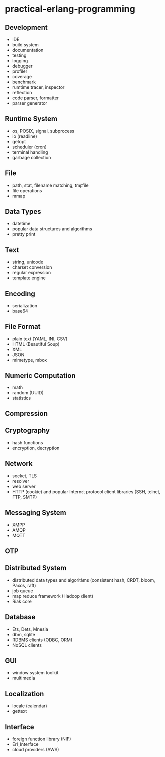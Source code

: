 # practical-erlang-programming

## Development

* IDE
* build system
* documentation
* testing
* logging
* debugger
* profiler
* coverage
* benchmark
* rumtime tracer, inspector
* reflection
* code parser, formatter
* parser generator

## Runtime System

* os, POSIX, signal, subprocess
* io (readline)
* getopt
* scheduler (cron)
* terminal handling
* garbage collection

## File

* path, stat, filename matching, tmpfile
* file operations
* mmap

## Data Types

* datetime
* popular data structures and algorithms
* pretty print

## Text

* string, unicode
* charset conversion
* regular expression
* template engine

## Encoding

* serialization
* base64

## File Format

* plain text (YAML, INI, CSV)
* HTML (Beautiful Soup)
* XML
* JSON
* mimetype, mbox

## Numeric Computation

* math
* random (UUID)
* statistics

## Compression

## Cryptography

* hash functions
* encryption, decryption

## Network

* socket, TLS
* resolver
* web server
* HTTP (cookie) and popular Internet protocol client libraries (SSH, telnet, FTP, SMTP)

## Messaging System

* XMPP
* AMQP
* MQTT

## OTP

## Distributed System

* distributed data types and algorithms (consistent hash, CRDT, bloom, Paxos, raft)
* job queue
* map reduce framework (Hadoop client)
* Riak core

## Database

* Ets, Dets, Mnesia
* dbm, sqlite
* RDBMS clients (ODBC, ORM)
* NoSQL clients

## GUI

* window system toolkit
* multimedia

## Localization

* locale (calendar)
* gettext

## Interface

* foreign function library (NIF)
* Erl_Interface
* cloud providers (AWS)

